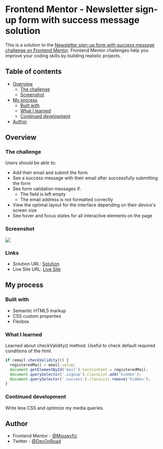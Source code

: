 # Frontend Mentor - Newsletter sign-up form with success message solution

This is a solution to the [Newsletter sign-up form with success message challenge on Frontend Mentor](https://www.frontendmentor.io/challenges/newsletter-signup-form-with-success-message-3FC1AZbNrv). Frontend Mentor challenges help you improve your coding skills by building realistic projects.

## Table of contents

- [Overview](#overview)
  - [The challenge](#the-challenge)
  - [Screenshot](#screenshot)
- [My process](#my-process)
  - [Built with](#built-with)
  - [What I learned](#what-i-learned)
  - [Continued development](#continued-development)
- [Author](#author)

## Overview

### The challenge

Users should be able to:

- Add their email and submit the form
- See a success message with their email after successfully submitting the form
- See form validation messages if:
  - The field is left empty
  - The email address is not formatted correctly
- View the optimal layout for the interface depending on their device's screen size
- See hover and focus states for all interactive elements on the page

### Screenshot

![](/assets/images/Capture%20d'écran%202024-04-06%20174608.png)

### Links

- Solution URL: [Solution](https://your-solution-url.com)
- Live Site URL: [Live Site](https://your-live-site-url.com)

## My process

### Built with

- Semantic HTML5 markup
- CSS custom properties
- Flexbox

### What I learned

Learned about checkValidity() method. Useful to check default required conditions of the html.

```js
if (email.checkValidity()) {
  registeredMail = email.value;
  document.getElementById('mail').textContent = registeredMail;
  document.querySelector('.signup').classList.add('hidden');
  document.querySelector('.success').classList.remove('hidden');
}
```

### Continued development

Write less CSS and optimize my media queries.

## Author

- Frontend Mentor - [@Mouwvfic](https://www.frontendmentor.io/profile/@mouwaficbdr)
- Twitter - [@DevOnRoad](https://www.twitter.com/DevOnRoad)
